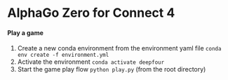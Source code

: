 # AlphaGo Zero for Connect 4

#### Play a game
1. Create a new conda environment from the environment yaml file `conda env create -f environment.yml`
2. Activate the environment `conda activate deepfour`
3. Start the game play flow `python play.py` (from the root directory)
